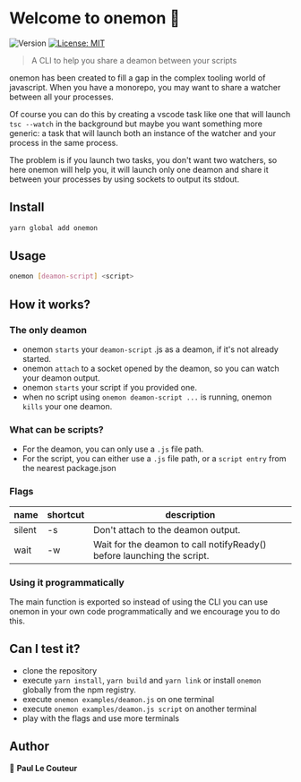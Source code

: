 # Welcome to onemon 👋
![Version](https://img.shields.io/badge/version-1.2.2-red.svg?cacheSeconds=2592000)
[![License: MIT](https://img.shields.io/badge/License-MIT-yellow.svg)](#)

> A CLI to help you share a deamon between your scripts

onemon has been created to fill a gap in the complex tooling world of javascript. When you have a monorepo, you may want to share a watcher between all your processes.

 Of course you can do this by creating a vscode task like one that will launch `tsc --watch` in the background but maybe you want something more generic: a task that will launch both an instance of the watcher and your process in the same process.

The problem is if you launch two tasks, you don't want two watchers, so here onemon will help you, it will launch only one deamon and share it between your processes by using sockets to output its stdout.

## Install

```sh
yarn global add onemon
```

## Usage

```sh
onemon [deamon-script] <script>
```
## How it works?

### The only deamon

- onemon `starts` your `deamon-script` .js as a deamon, if it's not already started.
- onemon `attach` to a socket opened by the deamon, so you can watch your deamon output.
- onemon `starts` your script if you provided one.
- when no script using `onemon deamon-script ...` is running, onemon `kills` your one deamon.

### What can be scripts?

- For the deamon, you can only use a `.js` file path.
- For the script, you can either use a `.js` file path, or a `script entry` from the nearest package.json

### Flags

| name  | shortcut | description |
| ------------- | ------------- | ------------- |
| silent  | -s  | Don't attach to the deamon output. |
| wait  | -w  | Wait for the deamon to call notifyReady() before launching the script.  |

### Using it programmatically

The main function is exported so instead of using the CLI you can use onemon in your own code programmatically and we encourage you to do this.

## Can I test it?
- clone the repository
- execute `yarn install`, `yarn build` and `yarn link` or install `onemon` globally from the npm registry.
- execute `onemon examples/deamon.js` on one terminal
- execute `onemon examples/deamon.js script` on another terminal
- play with the flags and use more terminals

## Author

👤 **Paul Le Couteur**
